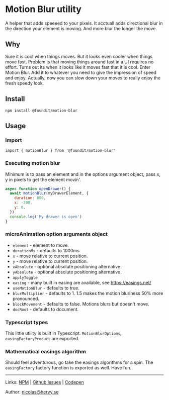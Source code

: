 # Motion Blur utility

A helper that adds speeeed to your pixels. It acctuall adds directional blur in the direction your element is moving. And more blur the longer the move.

## Why

Sure it is cool when things moves. But it looks even cooler when things move fast. Problem is that moving things around fast in a UI requires no effort. Turns out its when it looks like it moves fast that it is cool. Enter Motion Blur. Add it to whatever you need to give the impression of speed and enjoy. Actually, now you can slow down your moves to really enjoy the fresh speedy look.

## Install

`npm install @foundit/motion-blur`

## Usage

### import

`import { motionBlur } from '@foundit/motion-blur'`

### Executing motion blur

Minimum is to pass an element and in the options argument object, pass x, y in pixels to get the element movin'.

```js
async function openDrawer() {
  await motionBlur(myDrawerElement, {
    duration: 800,
    x: -300,
    y: 0,
  })
  console.log('My drawer is open')
}
```

### microAnimation option arguments object

- `element` - element to move.
- `durationMs` - defaults to 1000ms.
- `x` - move relative to current position.
- `y` - move relative to current position.
- `xAbsolute` - optional absolute positioning alternative.
- `yAbsolute` - optional absolute positioning alternative.
- `applyToggle`
- `easing` - many built in easing are available, see <https://easings.net/>
- `useMotionBlur` - defaults to true.
- `blurMultiplier` - defaults to 1. 1.5 makes the motion bluriness 50% more pronounced.
- `blockMovement` - defaults to false. Motions blurs but doesn't move.
- `docRoot` - defaults to document.

### Typescript types

This little utility is built in Typescript. `MotionBlurOptions`, `easingFactoryProduct` are exported.

### Mathematical easings algorithm

Should feel adventurous, go take the easings algorithms for a spin. The `easingFactory` factory function is exported as well. Have fun.

---

Links: [NPM](https://www.npmjs.com/package/@foundit/motion-blur) | [Github Issues](https://github.com/nicatspark/motionBlur/issues) | [Codepen](https://codepen.io/nicolashervy/pen/qBaqgzM?editors=1010)

Author: [nicolas@hervy.se](mailto:nicolas@hervy.se)
